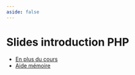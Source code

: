 ```yaml
---
aside: false
---
```


# Slides introduction PHP

<SlidesDeck src="php" />

- [En plus du cours](/tp/php/support.md)
- [Aide mémoire](/cheatsheets/php/)
